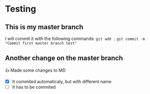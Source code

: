 # Testing

## This is my master branch

I will commit it with the following commands:
`git add .`
`git commit -m "Commit first master branch test"`

## Another change on the master branch

:+1: Made some changes to MD

- [x] It commited automaticaly, but with different name
- [ ] It has to be commited
